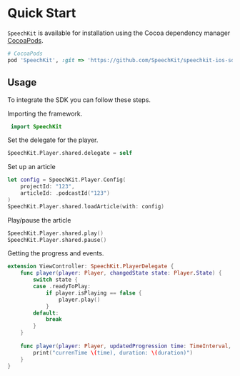 # Quick Start

`SpeechKit` is available for installation using the Cocoa dependency manager [CocoaPods](http://cocoapods.org/). 

```ruby
# CocoaPods
pod 'SpeechKit', :git => 'https://github.com/SpeechKit/speechkit-ios-sdk-public'
```

## Usage

To integrate the SDK you can follow these steps.

Importing the framework.
``` Swift
 import SpeechKit
```

Set the delegate for the player.

``` Swift
SpeechKit.Player.shared.delegate = self
```

Set up an article 

``` Swift
let config = SpeechKit.Player.Config(
    projectId: "123",
    articleId: .podcastId("123")
)
SpeechKit.Player.shared.loadArticle(with: config)
```

Play/pause the article

``` Swift
SpeechKit.Player.shared.play()
SpeechKit.Player.shared.pause()
```

Getting the progress and events.

``` Swift
extension ViewController: SpeechKit.PlayerDelegate {
    func player(player: Player, changedState state: Player.State) {
        switch state {
        case .readyToPlay:
            if player.isPlaying == false {
                player.play()
            }
        default:
            break
        }
    }
    
    func player(player: Player, updatedProgression time: TimeInterval, duration: TimeInterval) {
        print("currenTime \(time), duration: \(duration)")
    }
}
```
